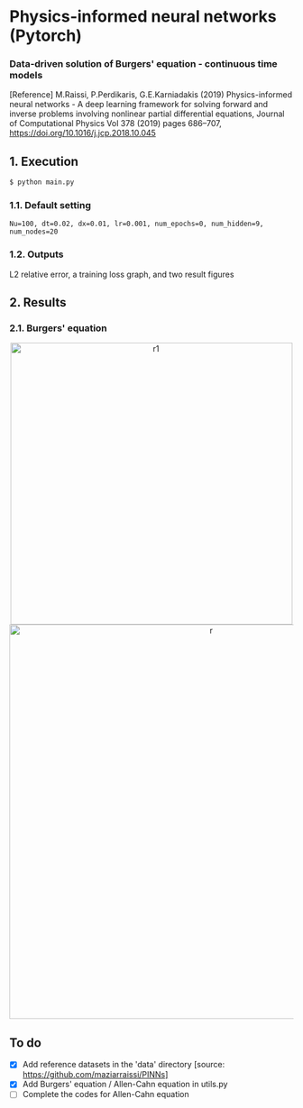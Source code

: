 # Physics-informed neural networks (Pytorch)
### Data-driven solution of Burgers' equation - continuous time models
[Reference] M.Raissi, P.Perdikaris, G.E.Karniadakis (2019) Physics-informed neural networks - A deep learning framework for solving forward and inverse problems involving nonlinear partial differential equations, Journal of Computational Physics Vol 378 (2019) pages 686–707, https://doi.org/10.1016/j.jcp.2018.10.045

## 1. Execution
```bash
$ python main.py                                   
```
### 1.1. Default setting
```
Nu=100, dt=0.02, dx=0.01, lr=0.001, num_epochs=0, num_hidden=9, num_nodes=20
```
### 1.2. Outputs
L2 relative error, a training loss graph, and two result figures

## 2. Results
### 2.1. Burgers' equation
<p align="center">
<img width="500" alt="r1" src="https://user-images.githubusercontent.com/52735725/172022015-09c094e7-ae69-44fd-9319-b5039e436f15.png">
<img width="700" alt="r" src="https://user-images.githubusercontent.com/52735725/164943040-a356729e-795e-42ed-b37a-9abf6fa8bb46.png">
</p>

## To do
- [x] Add reference datasets in the 'data' directory [source: https://github.com/maziarraissi/PINNs]
- [x] Add Burgers' equation / Allen-Cahn equation in utils.py
- [ ] Complete the codes for Allen-Cahn equation
